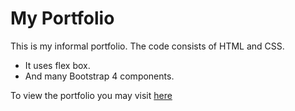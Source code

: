 # My Portfolio
This is my informal portfolio. The code consists of HTML and CSS.

* It uses flex box.
* And many Bootstrap 4 components.

To view the portfolio you may visit [here](https://rishisethia258.github.io/Portfolio/)
